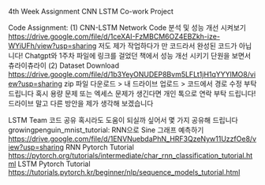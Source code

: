 4th Week Assignment
CNN LSTM Co-work Project

Code Assignment:
(1) CNN-LSTM Network Code 분석 및 성능 개선 시켜보기
https://drive.google.com/file/d/1ceXAI-FzMBCM6OZ4EBZkh-ize-WYiUFh/view?usp=sharing
저도 제가 작업하다가 만 코드라서 완성된 코드가 아닙니다!
Chatgpt와 1주차 파일에 링크를 걸었던 책에서 성능 개선 시키기 단원을 보면서 츄라이츄라이
(2) Dataset Download
https://drive.google.com/file/d/1b3YeyONUDEP8Bvm5LFLt1jH1qYYYlMO8/view?usp=sharing
zip 파일 다운로드 > 내 드라이브 업로드 > 코드에서 경로 수정 부탁 드립니다
혹시 용량 문제 또는 엑세스 문제가 생긴다면 개인 톡으로 연락 부탁 드립니다! 드라이브 말고 다른 방안을 제가 생각해 보겠습니다

LSTM Team 코드 공유
혹시라도 도움이 되실까 싶어서 몇 가지 공유해 드립니다
growingpenguin_mnist_tutorial: RNN으로 Sine 그래프 예측하기
https://drive.google.com/file/d/1ENVNuebdaPhN_HRF3QzeNyw11UzzfOe8/view?usp=sharing
RNN Pytorch Tutorial
https://pytorch.org/tutorials/intermediate/char_rnn_classification_tutorial.html
LSTM Pytorch Tutorial
https://tutorials.pytorch.kr/beginner/nlp/sequence_models_tutorial.html
